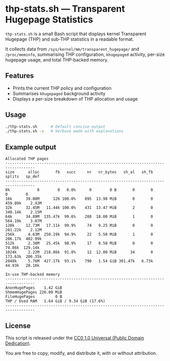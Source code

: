 # thp-stats.sh — Transparent Hugepage Statistics

`thp-stats.sh` is a small Bash script that displays kernel Transparent Hugepage (THP) and sub-THP statistics in a readable format.

It collects data from `/sys/kernel/mm/transparent_hugepage/` and `/proc/meminfo`, summarising THP configuration, `khugepaged` activity, per-size hugepage usage, and total THP-backed memory.

## Features

- Prints the current THP policy and configuration
- Summarises `khugepaged` background activity
- Displays a per-size breakdown of THP allocation and usage

## Usage

```bash
./thp-stats.sh      # Default concise output
./thp-stats.sh -v   # Verbose mode with explanations
```

## Example output

```
Allocated THP pages
-----------------------------------------------------------------------------------
size      alloc       fb   succ     nr   nr_bytes   sh_al   sh_fb   splits   sp_def
-----------------------------------------------------------------------------------
8k            0        0   0.0%      0        0 B       0       0        0        0
16k      39.08M      126 100.0%    895  13.98 MiB       0       0  459.09k    2.43M
32k      32.45M   11.44k 100.0%    431  13.47 MiB       2       0  340.14k    2.15M
64k      34.89M  135.47k  99.6%    288  18.00 MiB       1       0  564.19k    3.07M
128k     12.73M   17.11k  99.9%     74   9.25 MiB       0       0  281.22k    2.12M
256k      4.63M  250.19k  94.9%     22   5.50 MiB       1       0  206.17k  402.99k
512k      2.38M   25.45k  98.9%     17   8.50 MiB       0       0   74.86k  129.14k
1024k     2.22M  218.86k  91.0%     12  12.00 MiB      34       0  173.63k  206.35k
2048k     5.76M  427.17k  93.1%    790   1.54 GiB 301.47k   6.73k   44.93k   28.18k

In-use THP-backed memory
-----------------------------------------------------------------------------------
AnonHugePages    1.42 GiB
ShmemHugePages 226.00 MiB
FileHugePages         0 B
THP / Used RAM   1.64 GiB / 9.34 GiB (17.6%)
-----------------------------------------------------------------------------------
```

## License

This script is released under the [CC0 1.0 Universal (Public Domain Dedication)](https://creativecommons.org/publicdomain/zero/1.0/).

You are free to copy, modify, and distribute it, with or without attribution.
